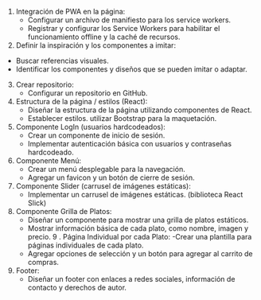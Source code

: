 1. Integración de PWA en la página:
   - Configurar un archivo de manifiesto para los service workers.
   - Registrar y configurar los Service Workers para habilitar el funcionamiento offline y la caché de recursos.
 2. Definir la inspiración y los componentes a imitar:
   - Buscar referencias visuales.
   - Identificar los componentes y diseños que se pueden imitar o adaptar.
3. Crear repositorio:
   - Configurar un repositorio en GitHub.
4. Estructura de la página / estilos (React):
   - Diseñar la estructura de la página utilizando componentes de React.
   - Establecer estilos. utilizar Bootstrap para la maquetación.
5. Componente LogIn (usuarios hardcodeados):
   - Crear un componente de inicio de sesión.
   - Implementar autenticación básica con usuarios y contraseñas hardcodeado. 
6. Componente Menú:
   - Crear un menú desplegable para la navegación.
   - Agregar un favicon y un botón de cierre de sesión.
7. Componente Slider (carrusel de imágenes estáticas):
   - Implementar un carrusel de imágenes estáticas. (biblioteca React Slick)
8. Componente Grilla de Platos:
   - Diseñar un componente para mostrar una grilla de platos estáticos.
   - Mostrar información básica de cada plato, como nombre, imagen y precio.
9 . Página Individual por cada Plato:
   -Crear una plantilla para páginas individuales de cada plato.
   - Agregar opciones de selección y un botón para agregar al carrito de compras.
10. Footer:
    - Diseñar un footer con enlaces a redes sociales, información de contacto y derechos de autor.
